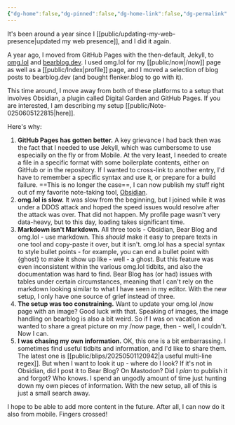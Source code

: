 ```yaml
---
{"dg-home":false,"dg-pinned":false,"dg-home-link":false,"dg-permalink":"note-20250605122251","disabled rules":["header-increment","yaml-title","yaml-title-alias","file-name-heading"],"dg-publish":true,"created-date":"2025-05-06T12:22:32","updated-date":"2025-05-06T13:08:25","title":"Updating my Web Presence - again","tags":["dgarticle","personal"],"dg-path":"Note-0250605122251.md","permalink":"/note-20250605122251/","dgPassFrontmatter":true}
---
```


It's been around a year since I [[public/updating-my-web-presence\|updated my web presence]], and I did it again.

A year ago, I moved from GitHub Pages with the then-default, Jekyll, to [omg.lol](https://home.omg.lol/) and [bearblog.dev](https://bearblog.dev/). I used omg.lol for my [[public/now\|/now]] page as well as a [[public/Index\|profile]] page, and I moved a selection of blog posts to bearblog.dev (and bought flenker.blog to go with it).

This time around, I move away from both of these platforms to a setup that involves Obsidian, a plugin called Digital Garden and GitHub Pages. If you are interested, I am describing my setup [[public/Note-0250605122815\|here]].

Here's why:
1. **GitHub Pages has gotten better.** A key grievance I had back then was the fact that I needed to use Jekyll, which was cumbersome to use especially on the fly or from Mobile. At the very least, I needed to create a file in a specific format with some boilerplate contents, either on GitHub or in the repository. If I wanted to cross-link to another entry, I'd have to remember a specific syntax and use it, or prepare for a build failure. ==This is no longer the case==, I can now publish my stuff right out of my favorite note-taking tool, [Obsidian](https://obsidian.md/).
2. **omg.lol is slow.** It was slow from the beginning, but I joined while it was under a DDOS attack and hoped the speed issues would resolve after the attack was over. That did not happen. My profile page wasn't very data-heavy, but to this day, loading takes significant time.
3. **Markdown isn't Markdown.** All three tools - Obsidian, Bear Blog and omg.lol - use markdown. This _should_ make it easy to prepare texts in one tool and copy-paste it over, but it isn't. omg.lol has a special syntax to style bullet points - for example, you can end a bullet point with {ghost} to make it show up like - well - a ghost. But this feature was even inconsistent within the various omg.lol tidbits, and also the documentation was hard to find. Bear Blog has (or had) issues with tables under certain circumstances, meaning that I can't rely on the markdown looking similar to what I have seen in my editor. With the new setup, I only have one source of grief instead of three.
4. **The setup was too constraining.** Want to update your omg.lol /now page with an image? Good luck with that. Speaking of images, the image handling on bearblog is also a bit weird. So if I was on vacation and wanted to share a great picture on my /now page, then - well, I couldn't. Now I can.
5. **I was chasing my own information.** OK, this one is a bit embarrassing. I sometimes find useful tidbits and information, and I'd like to share them. The latest one is [[public/blips/20250501120942\|a useful multi-line regex]]. But when I want to look it up - where do I look? If it's not in Obsidian, did I post it to Bear Blog? On Mastodon? Did I _plan_ to publish it and forgot? Who knows. I spend an ungodly amount of time just hunting down my own pieces of information. With the new setup, all of this is just a small search away.

I hope to be able to add more content in the future. After all, I can now do it also from mobile. Fingers crossed!
